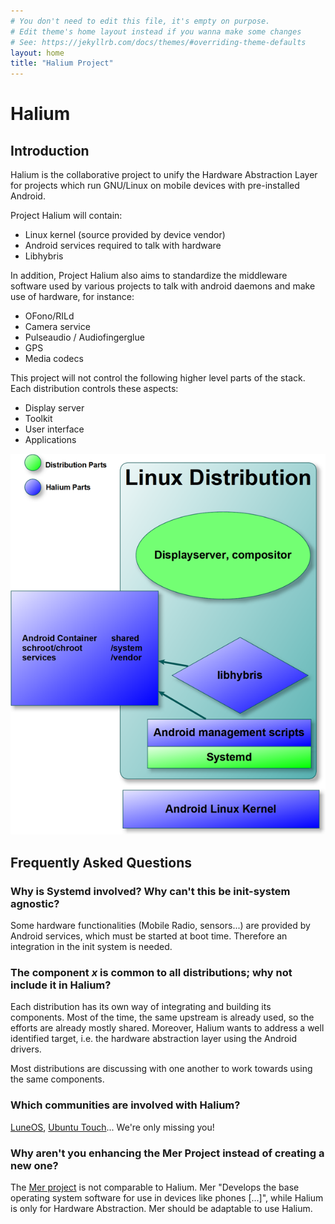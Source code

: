 ```yaml
---
# You don't need to edit this file, it's empty on purpose.
# Edit theme's home layout instead if you wanna make some changes
# See: https://jekyllrb.com/docs/themes/#overriding-theme-defaults
layout: home
title: "Halium Project"
---
```


# Halium

## Introduction

Halium is the collaborative project to unify the Hardware Abstraction Layer for projects which run GNU/Linux on mobile devices with pre-installed Android.

Project Halium will contain:

- Linux kernel (source provided by device vendor)
- Android services required to talk with hardware
- Libhybris

In addition, Project Halium also aims to standardize the middleware software used by various projects to talk with android daemons and make use of hardware, for instance:

- OFono/RILd
- Camera service
- Pulseaudio / Audiofingerglue
- GPS
- Media codecs

This project will not control the following higher level parts of the stack. Each distribution controls these aspects:

- Display server
- Toolkit
- User interface
- Applications

![architecture](img/architecture.png)

## Frequently Asked Questions

### Why is Systemd involved? Why can't this be init-system agnostic?

Some hardware functionalities (Mobile Radio, sensors...) are provided by Android services, which must be started at boot time. Therefore an integration in the init system is needed.

### The component *x* is common to all distributions; why not include it in Halium?

Each distribution has its own way of integrating and building its components. Most of the time, the same upstream is already used, so the efforts are already mostly shared. Moreover, Halium wants to address a well identified target, i.e. the hardware abstraction layer using the Android drivers.

Most distributions are discussing with one another to work towards using the same components.

### Which communities are involved with Halium?

[LuneOS](http://www.webos-ports.org/wiki/Main_Page), [Ubuntu Touch](https://ubuntu-touch.io)... We're only missing you!

### Why aren't you enhancing the Mer Project instead of creating a new one?

The [Mer project](http://merproject.org/) is not comparable to Halium. Mer "Develops the base operating system software for use in devices like phones [...]", while Halium is only for Hardware Abstraction. Mer should be adaptable to use Halium.
